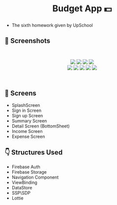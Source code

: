 # <p align="center"> Budget App 💵 </p>

- The sixth homework given by UpSchool

<!-- Screenshots -->
## 📸 Screenshots

<br>

<p align="center">
  <img src="https://github.com/TugceAras/BudgetApp/assets/79931228/0584f3fc-978f-46ad-b9fb-fb82ca69c521"/>
  <img src="https://github.com/TugceAras/BudgetApp/assets/79931228/b9271a52-aa49-4091-89e2-ff25ec9c2a9c"/> 
  <img src="https://github.com/TugceAras/BudgetApp/assets/79931228/050811e7-5f99-4822-a6be-891f7fddac88"/> 
  <img src="https://github.com/TugceAras/BudgetApp/assets/79931228/71795577-dad0-490c-bee6-7914305133b2"/> <br>
  <img src="https://github.com/TugceAras/BudgetApp/assets/79931228/8b3a007d-d92c-4289-98b5-c2d7bcf66ad9"/> 
  <img src="https://github.com/TugceAras/BudgetApp/assets/79931228/2dd1223c-4f99-47ae-a406-dd9dde8fe8c1"/> 
  <img src="https://github.com/TugceAras/BudgetApp/assets/79931228/c535dc45-173d-44dd-b0d5-c3290dfd3f59"/> 
  <img src="https://github.com/TugceAras/BudgetApp/assets/79931228/318076c5-36f4-4323-b0cd-f5794a90163f"/>
  <img src="https://github.com/TugceAras/BudgetApp/assets/79931228/7a3aae1a-63a4-4baa-bbf2-b84a1d9e2c88"/>

</p>

<br>

## 📱 Screens
- SplashScreen
- Sign in Screen
- Sign up Screen
- Summary Screen
- Detail Screen (BottomSheet)
- Income Screen
- Expense Screen

## 👇 Structures Used
- Firebase Auth
- Firebase Storage
- Navigation Component
- ViewBinding
- DataStore
- SSP\SDP
- Lottie


